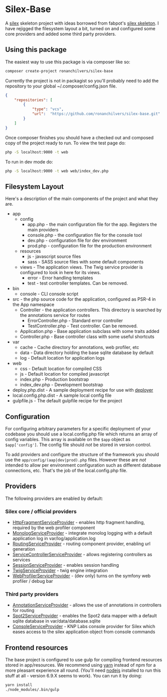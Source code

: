 # Silex-Base

A [silex] skeleton project with ideas borrowed from fabpot's [silex skeleton]. I have rejigged the filesystem layout a bit, turned on and configured some core providers and added some third party providers.

## Using this package

The easiest way to use this package is via composer like so:

```bash
composer create-project ronanchilvers/silex-base
```

Currently the project is not in packagist so you'll probably need to add the repository to your global ~/.composer/config.json file.

```json
{
    "repositories": [
        {
            "type": "vcs",
            "url":  "https://github.com/ronanchilvers/silex-base.git"
        }
    ]
}
```

Once composer finishes you should have a checked out and composed copy of the project ready to run. To view the test page do:

```bash
php -S localhost:9000 -t web
```

To run in dev mode do:

```bash
php -S localhost:9000 -t web web/index_dev.php
```

## Filesystem Layout

Here's a description of the main components of the project and what they are.

- app
    - config
        - app.php - the main configuration file for the app. Registers the main providers
        - console.php - the configuration file for the console tool
        - dev.php - configuration file for dev environment
        - prod.php - configuration file for the production environment
    - resources
        - js - javascript source files
        - sass - SASS source files with some default components
    - views - The application views. The Twig service provider is configured to look in here for its views.
        - error - Error handling templates
        - test - test controller templates. Can be removed.
- bin
    - console - CLI console script
- src - the php source code for the application, configured as PSR-4 in the App namespace
    - Controller - the application controllers. This directory is searched by the annotations service for routes
        - ErrorController.php - Standard error controller
        - TestController.php - Test controller. Can be removed.
    - Application.php - Base application subclass with some traits added
    - Controller.php - Base controller class with some useful shortcuts
- var
    - cache - Cache directory for annotations, web profiler, etc
    - data - Data directory holding the base sqlite database by default
    - log - Default location for application logs
- web
    - css - Default location for compiled CSS
    - js - Default location for compiled javascript
    - index.php - Production bootstrap
    - index_dev.php - Development bootstrap
- deploy.php.dist - A sample deployment recipe for use with [deployer]
- local.config.php.dist - A sample local config file
- gulpfile.js - The default gulpfile recipe for the project

## Configuration

For configuring arbitrary parameters for a specific deployment of your codebase you should use a local.config.php file which returns an array of config variables. This array is available on the ```$app``` object as ```$app['config']```. The config file should *not* be stored in version control.

To add providers and configure the structure of the framework you should use the ```app/config/(aap|dev|prod).php``` files. However these are *not* intended to allow per environment configuration such as different database connections, etc. That's the job of the local.config.php file.

## Providers

The following providers are enabled by default:

### Silex core / official providers

 - [HttpFragmentServiceProvider] - enables http fragment handling, required by the web profiler component
 - [MonologServiceProvider] - integrate monolog logging with a default application log in var/log/application.log
 - [RoutingServiceProvider] - routing component provider, enabling url generation
 - [ServiceControllerServiceProvider] - allows registering controllers as services
 - [SessionServiceProvider] - enables session handling
 - [TwigServiceProvider] - twig engine integration
 - [WebProfilerServiceProvider] - (dev only) turns on the symfony web profiler / debug bar

### Third party providers

 - [AnnotationServiceProvider] - allows the use of annotations in controllers for routing
 - [Spot2ServiceProvider] - enables the Spot2 data mapper with a default sqlite database in var/data/database.sqlite
 - [ConsoleServiceProvider] - KNP Labs console provider for Silex which eases access to the silex application object from console commands

## Frontend resources

The base project is configured to use gulp for compiling frontend resources stored in app/resources. We recommend using [yarn] instead of npm for a more pleasant experience all round. (You'll need [nodejs] installed to run this stuff at all - version 6.9.X seems to work). You can run it by doing:

```bash
yarn install
./node_modules/.bin/gulp
```

[silex]: https://github.com/silexphp/Silex
[silex skeleton]: https://github.com/silexphp/Silex-Skeleton
[ServiceControllerServiceProvider]: https://silex.sensiolabs.org/doc/2.0/providers/service_controller.html
[RoutingServiceProvider]: https://github.com/silexphp/Silex-Providers/blob/master/RoutingServiceProvider.php
[HttpFragmentServiceProvider]: https://silex.sensiolabs.org/doc/2.0/providers/http_fragment.html
[MonologServiceProvider]: https://silex.sensiolabs.org/doc/2.0/providers/monolog.html
[TwigServiceProvider]: https://silex.sensiolabs.org/doc/2.0/providers/twig.html
[AnnotationServiceProvider]: https://github.com/danadesrosiers/silex-annotation-provider
[Spot2ServiceProvider]: https://github.com/ronanchilvers/silex-spot2-provider
[WebProfilerServiceProvider]: https://github.com/silexphp/Silex-WebProfiler
[SessionServiceProvider]: https://silex.symfony.com/doc/2.0/providers/session.html
[ConsoleServiceProvider]: https://github.com/KnpLabs/ConsoleServiceProvider
[yarn]: https://yarnpkg.com
[nodejs]: https://nodejs.org
[deployer]: https://deployer.org

